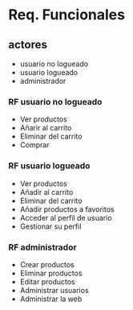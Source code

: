 # Req. Funcionales

 ## actores 
- usuario no logueado
- usuario logueado
- administrador

### RF usuario no logueado
- Ver productos
- Añarir al carrito
- Eliminar del carrito
- Comprar

### RF usuario logueado
- Ver productos
- Añadir al carrito
- Eliminar del carrito
- Añadir productos a favoritos
- Acceder al perfil de usuario
- Gestionar su perfil

### RF administrador
- Crear productos
- Eliminar productos
- Editar productos
- Administrar usuarios
- Administrar la web
